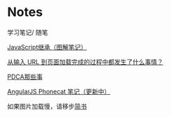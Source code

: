 # Notes
学习笔记/ 随笔

<a href="https://github.com/Mqleaf/Notes/wiki/JavaScript%E7%BB%A7%E6%89%BF%EF%BC%88%E5%9B%BE%E8%A7%A3%E7%AC%94%E8%AE%B0%EF%BC%89">JavaScript继承（图解笔记）</a>

<a href="https://github.com/Mqleaf/Notes/wiki/%E4%BB%8E%E8%BE%93%E5%85%A5-URL-%E5%88%B0%E9%A1%B5%E9%9D%A2%E5%8A%A0%E8%BD%BD%E5%AE%8C%E6%88%90%E7%9A%84%E8%BF%87%E7%A8%8B%E4%B8%AD%E9%83%BD%E5%8F%91%E7%94%9F%E4%BA%86%E4%BB%80%E4%B9%88%E4%BA%8B%E6%83%85%EF%BC%9F">从输入 URL 到页面加载完成的过程中都发生了什么事情？</a>

<a href="https://github.com/Mqleaf/Notes/wiki/PDCA%E9%82%A3%E4%BA%9B%E4%BA%8B">PDCA那些事</a>

<a href="https://github.com/Mqleaf/Notes/wiki/AngularJS-Phonecat-%E7%AC%94%E8%AE%B0">AngularJS Phonecat 笔记（更新中）</a>

如果图片加载慢，请移步<a href="http://www.jianshu.com/users/e2327e64dcd5/latest_articles">简书</a>
